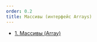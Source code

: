 ```yaml
---
order: 0.2
title: Массивы (интерфейс Arrays)
---
```


-  [1\. Массивы (Array)](./1-massivy-array/_index)


